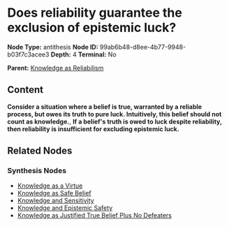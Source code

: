 # Does reliability guarantee the exclusion of epistemic luck?

**Node Type:** antithesis
**Node ID:** 99ab6b48-d8ee-4b77-9948-b03f7c3acee3
**Depth:** 4
**Terminal:** No

**Parent:** [Knowledge as Reliabilism](knowledge-as-reliabilism-synthesis-be6bb5e6-1be7-410d-b2a4-5376035b76b8.md)

## Content

**Consider a situation where a belief is true, warranted by a reliable process, but owes its truth to pure luck. Intuitively, this belief should not count as knowledge.**, **If a belief's truth is owed to luck despite reliability, then reliability is insufficient for excluding epistemic luck.**

## Related Nodes

### Synthesis Nodes

- [Knowledge as a Virtue](knowledge-as-a-virtue-synthesis-14a2b979-1399-46eb-9f05-7c729cf831b1.md)
- [Knowledge as Safe Belief](knowledge-as-safe-belief-synthesis-c6e4ead9-3cdb-43c4-ab1d-4ac4d169e98d.md)
- [Knowledge and Sensitivity](knowledge-and-sensitivity-synthesis-7064d9e0-83c8-40f9-8e18-1749c3e849c6.md)
- [Knowledge and Epistemic Safety](knowledge-and-epistemic-safety-synthesis-ea53f669-002c-4936-9de2-bb57a7ee9d2e.md)
- [Knowledge as Justified True Belief Plus No Defeaters](knowledge-as-justified-true-belief-plus-no-defeaters-synthesis-7335f772-f1c7-43dd-9eb5-d0bbe4ed5d85.md)
